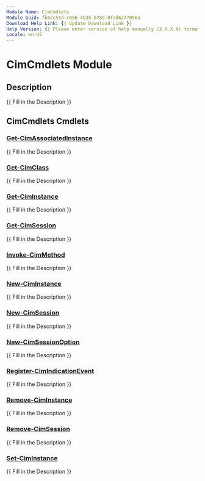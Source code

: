 ```yaml
---
Module Name: CimCmdlets
Module Guid: fb6cc51d-c096-4b38-b78d-0fed6277096a
Download Help Link: {{ Update Download Link }}
Help Version: {{ Please enter version of help manually (X.X.X.X) format }}
Locale: en-US
---
```


# CimCmdlets Module
## Description
{{ Fill in the Description }}

## CimCmdlets Cmdlets
### [Get-CimAssociatedInstance](Get-CimAssociatedInstance.md)
{{ Fill in the Description }}

### [Get-CimClass](Get-CimClass.md)
{{ Fill in the Description }}

### [Get-CimInstance](Get-CimInstance.md)
{{ Fill in the Description }}

### [Get-CimSession](Get-CimSession.md)
{{ Fill in the Description }}

### [Invoke-CimMethod](Invoke-CimMethod.md)
{{ Fill in the Description }}

### [New-CimInstance](New-CimInstance.md)
{{ Fill in the Description }}

### [New-CimSession](New-CimSession.md)
{{ Fill in the Description }}

### [New-CimSessionOption](New-CimSessionOption.md)
{{ Fill in the Description }}

### [Register-CimIndicationEvent](Register-CimIndicationEvent.md)
{{ Fill in the Description }}

### [Remove-CimInstance](Remove-CimInstance.md)
{{ Fill in the Description }}

### [Remove-CimSession](Remove-CimSession.md)
{{ Fill in the Description }}

### [Set-CimInstance](Set-CimInstance.md)
{{ Fill in the Description }}

